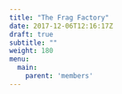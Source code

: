 ```yaml
---
title: "The Frag Factory"
date: 2017-12-06T12:16:17Z
draft: true
subtitle: ""
weight: 180
menu:
  main:
    parent: 'members'
---
```


